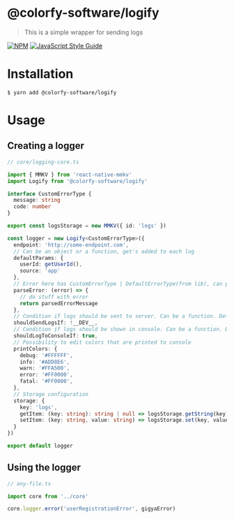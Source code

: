 # @colorfy-software/logify

> This is a simple wrapper for sending logs

[![NPM](https://img.shields.io/npm/v/@colorfy-software/logify.svg)](https://www.npmjs.com/package/@colorfy-software/logify) [![JavaScript Style Guide](https://img.shields.io/badge/code_style-standard-brightgreen.svg)](https://standardjs.com)

# Installation

    $ yarn add @colorfy-software/logify

# Usage

## Creating a logger

```typescript
// core/logging-core.ts

import { MMKV } from 'react-native-mmkv'
import Logify from '@colorfy-software/logify'

interface CustomErrorType {
  message: string
  code: number
}

export const logsStorage = new MMKV({ id: 'logs' })

const logger = new Logify<CustomErrorType>({
  endpoint: 'http://some-endpoint.com',
  // Can be an object or a function, get's added to each log
  defaultParams: {
    userId: getUserId(),
    source: 'app'
  },
  // Error here has CustomErrorType | DefaultErrorType(from lib), can parse error to be something useful
  parseError: (error) => {
    // do stuff with error
    return parsedErrorMessage
  },
  // Condition if logs should be sent to server. Can be a function. Defaults to true
  shouldSendLogsIf: !__DEV__,
  // Condition if logs should be shown in console. Can be a function. Defaults to true
  shouldLogToConsoleIf: true,
  // Possibility to edit colors that are printed to console
  printColors: {
    debug: '#FFFFFF',
    info: '#ADD8E6',
    warn: '#FFA500',
    error: '#FF0000',
    fatal: '#FF0000',
  },
  // Storage configuration
  storage: {
    key: 'logs',
    getItem: (key: string): string | null => logsStorage.getString(key) ?? null,
    setItem: (key: string, value: string) => logsStorage.set(key, value),
  }
})

export default logger
```

## Using the logger

```typescript
// any-file.ts

import core from '../core'

core.logger.error('userRegistrationError', gigyaError)
```
